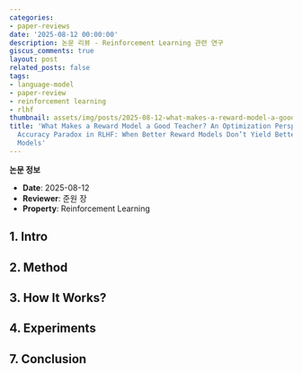 ```yaml
---
categories:
- paper-reviews
date: '2025-08-12 00:00:00'
description: 논문 리뷰 - Reinforcement Learning 관련 연구
giscus_comments: true
layout: post
related_posts: false
tags:
- language-model
- paper-review
- reinforcement learning
- rlhf
thumbnail: assets/img/posts/2025-08-12-what-makes-a-reward-model-a-good-teacher/thumbnail.jpg
title: 'What Makes a Reward Model a Good Teacher? An Optimization Perspective / The
  Accuracy Paradox in RLHF: When Better Reward Models Don’t Yield Better Language
  Models'
---
```


**논문 정보**
- **Date**: 2025-08-12
- **Reviewer**: 준원 장
- **Property**: Reinforcement Learning

## 1. Intro

## 2. Method

## 3. How It Works?

## 4. Experiments

## 7. Conclusion
